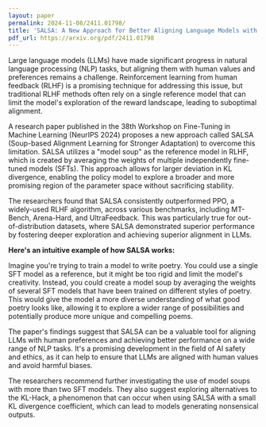 ```yaml
---
layout: paper
permalink: 2024-11-08/2411.01798/
title: 'SALSA: A New Approach for Better Aligning Language Models with Human Preferences'
pdf_url: https://arxiv.org/pdf/2411.01798
---
```



Large language models (LLMs) have made significant progress in natural language processing (NLP) tasks, but aligning them with human values and preferences remains a challenge. Reinforcement learning from human feedback (RLHF) is a promising technique for addressing this issue, but traditional RLHF methods often rely on a single reference model that can limit the model's exploration of the reward landscape, leading to suboptimal alignment.

A research paper published in the 38th Workshop on Fine-Tuning in Machine Learning (NeurIPS 2024) proposes a new approach called SALSA (Soup-based Alignment Learning for Stronger Adaptation) to overcome this limitation. SALSA utilizes a "model soup" as the reference model in RLHF, which is created by averaging the weights of multiple independently fine-tuned models (SFTs). This approach allows for larger deviation in KL divergence, enabling the policy model to explore a broader and more promising region of the parameter space without sacrificing stability.

The researchers found that SALSA consistently outperformed PPO, a widely-used RLHF algorithm, across various benchmarks, including MT-Bench, Arena-Hard, and UltraFeedback. This was particularly true for out-of-distribution datasets, where SALSA demonstrated superior performance by fostering deeper exploration and achieving superior alignment in LLMs.

**Here's an intuitive example of how SALSA works:**

Imagine you're trying to train a model to write poetry. You could use a single SFT model as a reference, but it might be too rigid and limit the model's creativity. Instead, you could create a model soup by averaging the weights of several SFT models that have been trained on different styles of poetry. This would give the model a more diverse understanding of what good poetry looks like, allowing it to explore a wider range of possibilities and potentially produce more unique and compelling poems.

The paper's findings suggest that SALSA can be a valuable tool for aligning LLMs with human preferences and achieving better performance on a wide range of NLP tasks. It's a promising development in the field of AI safety and ethics, as it can help to ensure that LLMs are aligned with human values and avoid harmful biases.

The researchers recommend further investigating the use of model soups with more than two SFT models. They also suggest exploring alternatives to the KL-Hack, a phenomenon that can occur when using SALSA with a small KL divergence coefficient, which can lead to models generating nonsensical outputs.
